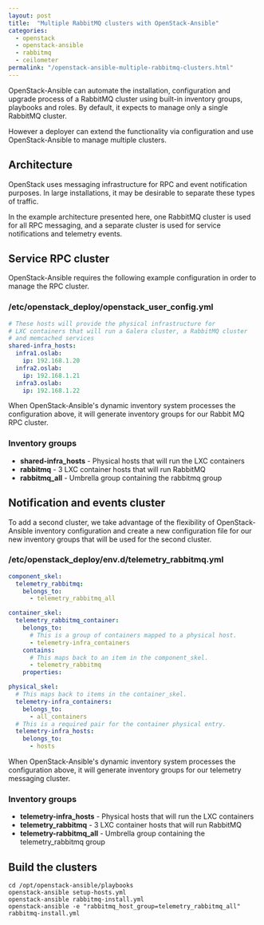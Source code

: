```yaml
---
layout: post
title:  "Multiple RabbitMQ clusters with OpenStack-Ansible"
categories:
  - openstack
  - openstack-ansible
  - rabbitmq
  - ceilometer
permalink: "/openstack-ansible-multiple-rabbitmq-clusters.html"
---
```

OpenStack-Ansible can automate the installation, configuration and upgrade process of a RabbitMQ cluster using built-in inventory groups, playbooks and roles. By default, it expects to manage only a single RabbitMQ cluster.

However a deployer can extend the functionality via configuration and use OpenStack-Ansible to manage multiple clusters.

## Architecture

OpenStack uses messaging infrastructure for RPC and event notification purposes. In large installations, it may be desirable to separate these types of traffic.

In the example architecture presented here, one RabbitMQ cluster is used for all RPC messaging, and a separate cluster is used for service notifications and telemetry events.

## Service RPC cluster

OpenStack-Ansible requires the following example configuration in order to manage the RPC cluster.

### /etc/openstack_deploy/openstack_user_config.yml

```yaml
# These hosts will provide the physical infrastructure for
# LXC containers that will run a Galera cluster, a RabbitMQ cluster
# and memcached services
shared-infra_hosts:
  infra1.oslab:
    ip: 192.168.1.20
  infra2.oslab:
    ip: 192.168.1.21
  infra3.oslab:
    ip: 192.168.1.22
```

When OpenStack-Ansible's dynamic inventory system processes the configuration above, it will generate inventory groups for our Rabbit MQ RPC cluster.

### Inventory groups

 * **shared-infra_hosts** - Physical hosts that will run the LXC containers
 * **rabbitmq** - 3 LXC container hosts that will run RabbitMQ
 * **rabbitmq_all** - Umbrella group containing the rabbitmq group

## Notification and events cluster

To add a second cluster, we take advantage of the flexibility of OpenStack-Ansible inventory configuration and create a new configuration file for our new inventory groups that will be used for the second cluster.

### /etc/openstack_deploy/env.d/telemetry_rabbitmq.yml

```yaml
component_skel:
  telemetry_rabbitmq:
    belongs_to:
      - telemetry_rabbitmq_all

container_skel:
  telemetry_rabbitmq_container:
    belongs_to:
      # This is a group of containers mapped to a physical host.
      - telemetry-infra_containers
    contains:
      # This maps back to an item in the component_skel.
      - telemetry_rabbitmq
    properties:

physical_skel:
  # This maps back to items in the container_skel.
  telemetry-infra_containers:
    belongs_to:
      - all_containers
  # This is a required pair for the container physical entry.
  telemetry-infra_hosts:
    belongs_to:
      - hosts
```

When OpenStack-Ansible's dynamic inventory system processes the configuration above, it will generate inventory groups for our telemetry messaging cluster.

### Inventory groups

 * **telemetry-infra_hosts** - Physical hosts that will run the LXC containers
 * **telemetry_rabbitmq** - 3 LXC container hosts that will run RabbitMQ
 * **telemetry-rabbitmq_all** - Umbrella group containing the telemetry_rabbitmq group

## Build the clusters

```shell
cd /opt/openstack-ansible/playbooks
openstack-ansible setup-hosts.yml
openstack-ansible rabbitmq-install.yml
openstack-ansible -e "rabbitmq_host_group=telemetry_rabbitmq_all" rabbitmq-install.yml
```